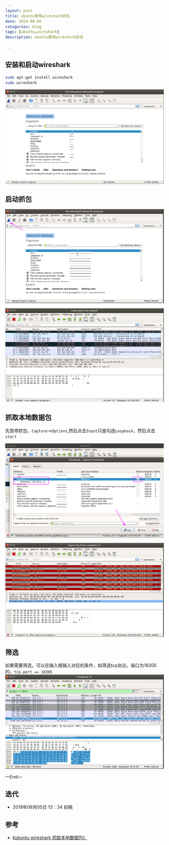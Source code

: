 ```yaml
---
layout: post
title: ubuntu使用wireshark抓包
date: 2019-08-05
categories: blog
tags: [ubuntu,wireshark]
description: ubuntu使用wireshark抓包

---
```


## 安装和启动wireshark


```bash
sudo apt-get install wireshark
sudo wireshark
```

![1.png](/source/images/wireshark/1.png)


## 启动抓包

![2.png](/source/images/wireshark/2.png)

![3.png](/source/images/wireshark/3.png)


## 抓取本地数据包

先暂停抓包，`Capture`->`Options`,然后点击`Input`只是勾选`Loopback`，然后点击`start`

![4.png](/source/images/wireshark/4.png)

![5.png](/source/images/wireshark/5.png)

## 筛选

如果需要筛选，可以在输入框输入对应的条件，如筛选tcp协议，端口为18305的，`tcp.port == 18305`
![6.png](/source/images/wireshark/6.png)



—End—

## 迭代

* 2019年08月05日 13：34 初稿

## 参考

- [《ubuntu wireshark 抓取本地数据包》](https://blog.csdn.net/Lock_Love_/article/details/48781867)

